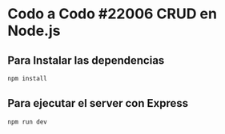 # Codo a Codo #22006 CRUD en Node.js

## Para Instalar las dependencias

```bash
npm install
```

## Para ejecutar el server con Express

```bash
npm run dev
```
